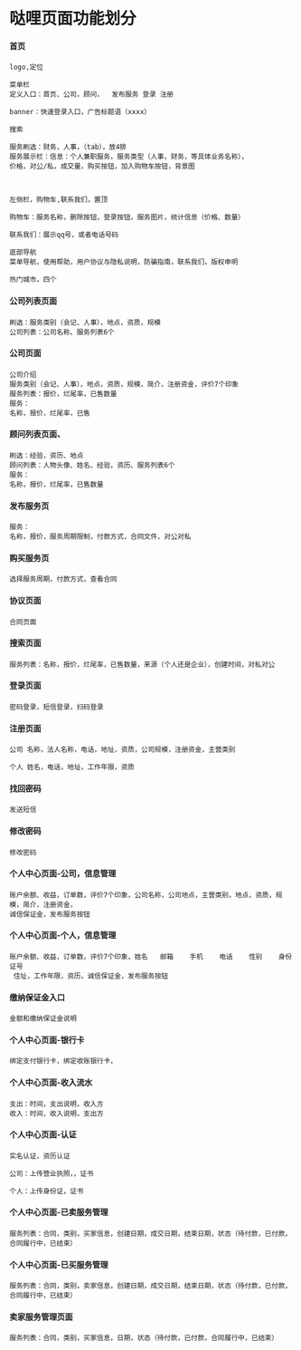 # 哒哩页面功能划分

#### 首页

```
logo,定位

菜单栏
定义入口：首页、公司，顾问，  发布服务 登录 注册

banner：快速登录入口，广告标题语（xxxx）

搜索

服务刷选：财务，人事，（tab），放4排
服务展示栏：信息：个人兼职服务，服务类型（人事，财务，等具体业务名称），
价格，对公/私，成交量，购买按钮，加入购物车按钮，背景图



左侧栏，购物车,联系我们，置顶

购物车：服务名称，删除按钮，登录按钮，服务图片，统计信息（价格、数量）

联系我们：展示qq号，或者电话号码

底部导航
菜单导航，使用帮助，用户协议与隐私说明，防骗指南，联系我们，版权申明

热门城市，四个

```

#### 公司列表页面

```
刷选：服务类别（会记、人事），地点，资质，规模
公司列表：公司名称、服务列表6个
```

#### 公司页面

```
公司介绍
服务类别（会记、人事），地点，资质，规模，简介，注册资金，评价7个印象
服务列表：报价，烂尾率，已售数量
服务：
名称，报价，烂尾率，已售
```

#### 顾问列表页面、
```
刷选：经验，资历、地点
顾问列表：人物头像、姓名、经验，资历、服务列表6个
服务：
名称，报价，烂尾率，已售数量
```

#### 发布服务页
```
服务：
名称，报价，服务周期限制，付款方式，合同文件，对公对私
```


#### 购买服务页
```
选择服务周期，付款方式，查看合同
```

#### 协议页面
```
合同页面
```

#### 搜索页面
```
服务列表：名称，报价，烂尾率，已售数量，来源（个人还是企业），创建时间，对私对公
```

#### 登录页面
```
密码登录，短信登录，扫码登录
```
#### 注册页面
```
公司 名称，法人名称，电话，地址，资质，公司规模，注册资金，主营类别

个人 姓名，电话，地址，工作年限，资质
```
#### 找回密码
```
发送短信
```
#### 修改密码
```
修改密码
```

#### 个人中心页面-公司，信息管理
```
账户余额、收益，订单数，评价7个印象，公司名称，公司地点，主营类别，地点，资质，规模，简介，注册资金，
诚信保证金，发布服务按钮
```

#### 个人中心页面-个人，信息管理
```
账户余额、收益，订单数，评价7个印象，姓名   邮箱    手机    电话    性别    身份证号   
 住址，工作年限，资历，诚信保证金，发布服务按钮

```
#### 缴纳保证金入口
```
金额和缴纳保证金说明
```
#### 个人中心页面-银行卡
```
绑定支付银行卡，绑定收账银行卡，
```

#### 个人中心页面-收入流水
```
支出：时间，支出说明，收入方
收入：时间，收入说明，支出方
```

#### 个人中心页面-认证
```
实名认证，资历认证

公司：上传营业执照，，证书

个人：上传身份证，证书

```
#### 个人中心页面-已卖服务管理

```
服务列表：合同，类别，买家信息，创建日期，成交日期，结束日期，状态（待付款，已付款，合同履行中，已结束）
```

#### 个人中心页面-已买服务管理
```
服务列表：合同，类别，卖家信息，创建日期，成交日期，结束日期，状态（待付款，已付款，合同履行中，已结束）
```

#### 卖家服务管理页面
```
服务列表：合同，类别，买家信息，日期，状态（待付款，已付款，合同履行中，已结束）
```









